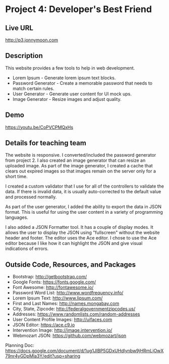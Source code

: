 # Project 4: Developer's Best Friend

## Live URL
<http://p3.jonnymoon.com>

## Description
This website provides a few tools to help in web development. 
* Lorem Ipsum - Generate lorem ipsum text blocks.
* Password Generator - Create a memorable password that needs to match certain rules.
* User Generator - Generate user content for UI mock ups.
* Image Generator - Resize images and adjust quality.

## Demo
<https://youtu.be/CoPVCPMQxHs>

## Details for teaching team
The website is responsive. I converted/included the password generator from project 2.
I also created an image generator that can resize an uploaded image. As part of the 
image generator, I created a cache that clears out expired images so that images remain
on the server only for a short time.

I created a custom validator that I use for all of the controllers to validate the data.
If there is invalid data, it is usually auto-corrected to the default value and processed normally.

As part of the user generator, I added the ability to export the data in JSON format. This is 
useful for using the user content in a variety of programming languages.

I also added a JSON Formatter tool. It has a couple of display modes. It allows the user to display 
the JSON using "fullscreen" without the website header and footer. The editor uses the Ace editor.
I chose to use the Ace editor because I like how it can highlight the JSON and give visual indications 
of errors.

## Outside Code, Resources, and Packages
* Bootstrap: http://getbootstrap.com/
* Google Fonts: https://fonts.google.com/
* Font Awesome: http://fontawesome.io/
* Password Word List: http://www.wordfrequency.info/
* Lorem Ipsum Text: http://www.lipsum.com/
* First and Last Names: http://names.mongabay.com
* City, State, Zipcode: http://federalgovernmentzipcodes.us/
* Addresses: https://www.randomlists.com/random-addresses
* User Content Profile Images: http://uifaces.com
* JSON Editor: https://ace.c9.io
* Intervention Image: http://image.intervention.io/
* Webmozart JSON: https://github.com/webmozart/json




Planning Doc: https://docs.google.com/document/d/1ug1JlBP5GDxUHdlynbw9jHRmLjOwX79nr4yGDpMla3Y/edit?usp=sharing